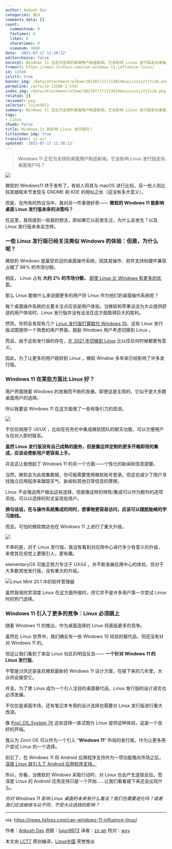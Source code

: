 ```yaml
---
author: Ankush Das
categories: 观点
comments_data: []
count:
  commentnum: 0
  favtimes: 0
  likes: 0
  sharetimes: 0
  viewnum: 3660
date: '2021-07-17 11:38:12'
editorchoice: false
excerpt: Windows 11 正在为全球的桌面用户制造新闻。它会影响 Linux 发行版走向桌面用户吗？
fromurl: https://news.itsfoss.com/can-windows-11-influence-linux/
id: 13588
islctt: true
banner_img: /data/attachment/album/202107/17/113814buujcsssjz7jti2m.png
permalink: /article-13588-1.html
index_img: /data/attachment/album/202107/17/113814buujcsssjz7jti2m.png.thumb.jpg
related: []
reviewer: wxy
selector: lujun9972
summary: Windows 11 正在为全球的桌面用户制造新闻。它会影响 Linux 发行版走向桌面用户吗？
tags:
- Linux
thumb: false
title: Windows 11 能影响 Linux 发行版吗？
titleindex_img: true
translator: zz-air
updated: '2021-07-17 11:38:12'
---
```



> 
> Windows 11 正在为全球的桌面用户制造新闻。它会影响 Linux 发行版走向桌面用户吗？
> 
> 
> 


![](/data/attachment/album/202107/17/113814buujcsssjz7jti2m.png)


微软的 Windows11 终于发布了。有些人将其与 macOS 进行比较，另一些人则比较其细枝末节发现与 GNOME 和 KDE 的相似之处（这没有多大意义）。


但是，在所有的热议当中，我对另一件事很好奇—— **微软的 Windows 11 能影响桌面 Linux 发行版未来的决策吗？**


在这里，我将提到一些我的想法，即如果它以前发生过，为什么会发生？以及 Linux 发行版未来会怎样。


### 一些 Linux 发行版已经关注类似 Windows 的体验：但是，为什么呢？


微软的 Windows 是最受欢迎的桌面操作系统，因其易操作、软件支持和硬件兼容占据了 88% 的市场分额。


相反， Linux 占有 **大约 2% 的市场分额，** [即使 Linux 比 Windows 有更多的优势](https://itsfoss.com/linux-better-than-windows/)。


那么 Linux 能做什么来说服更多的用户将 Linux 作为他们的桌面操作系统呢？


每个桌面操作系统的主要关注点应该是用户体验。当微软和苹果设法为大众提供舒适的用户体验时，Linux 发行版并没有设法在这方面取得巨大的胜利。


然而，你将会发现有几个 [Linux 发行版打算取代 Windows 10](https://itsfoss.com/windows-like-linux-distributions/)。这些 Linux 发行版试图提供一个熟悉的用户界面，鼓励 Windows 用户考虑切换到 Linux 。


而且，由于这些发行版的存在，[在 2021 年切换到 Linux](https://news.itsfoss.com/switch-to-linux-in-2021/) 比以往任何时候都更有意义。


因此，为了让更多的用户跳转到 Linux ，微软 Window 多年来已经影响了许多发行版。


### Windows 11 在某些方面比 Linux 好？


用户界面随着 Windows 的发展而不断的发展。即使这是主观的，它似乎是大多数桌面用户的选择。


所以我要说 Windows 11 在这方面做了一些有吸引力的改进。


![](/data/attachment/album/202107/17/113816c2jzbphmja5ax5ad.png)


不仅仅局限于 UI/UX ，比如在任务栏中集成微软团队的聊天功能，可以方便用户与任何人即时联系。


**虽然 Linux 发行版没有自己成熟的服务，但是像这样定制的更多开箱即用的集成，应该会使新用户更容易上手。**


并且这让我想起了 Windows 11 的另一个方面——个性化的新闻和信息提要。


当然，微软会为此收集数据，你可能需要使用微软账号登录。但这也减少了用户寻找独立应用程序来跟踪天气、新闻和其他日常信息的摩擦。


Linux 不会强迫用户做出这些选择，但是像这样的特性/集成可以作为额外的选项添加，可以以选择的形式呈现给用户。


**换句话说，在与操作系统集成的同时，使事物更容易访问，应该可以摆脱陡峭的学习曲线。**


而且，可怕的微软商店也在 Windows 11 上进行了重大升级。


![](/data/attachment/album/202107/17/113818soex5ppojyxecyjs.png)


不幸的是，对于 Linux 发行版，我没有看到对应用中心进行多少有意义的升级，来使其在视觉上更吸引人，更有趣。


elementaryOS 可能正努力专注于 UX/UI ，并不断发展应用中心的体验，但对于大多数其他发行版，没有重大的升级。


![Linux Mint 20.1 中的软件管理器](/data/attachment/album/202107/17/113820pgyn7xrzlrnxjgbo.png)


虽然我很欣赏深度 Linux 在这方面所做的，但它并不是许多用户第一次尝试 Linux 时的热门选择。


### Windows 11 引入了更多的竞争：Linux 必须跟上


随着 Windows 11 的推出，作为桌面选择的 Linux 将面临更多的竞争。


虽然在 Linux 世界中，我们确实有一些 Windows 10 经验的替代品，但还没有针对 Windows 11 的。


但这让我们看到了来自 Linux 社区的明显反击—— **一个针对 Windows 11 的 Linux 发行版**。


不管是讨厌还是喜欢微软最新的 Windows 11 设计方案，在接下来的几年里，大众将会接受它。


并且，为了使 Linux 成为一个引人注目的桌面替代品，Linux 发行版的设计语言也必须发展。


不仅仅是桌面市场，还有笔记本专用的设计选择也需要对 Linux 发行版进行重大改进。


像 [Pop!\_OS\_System 76](https://pop.system76.com) 这些选择一直试图为 Linux 提供这种体验，这是一个良好的开端。


我认为 Zorin OS 可以作为一个引入 “**Windows 11**” 布局的发行版，作为让更多用户尝试 Linux 的一个选择。


别忘了，在 Windows 11 将 Android 应用程序支持作为一项功能推向市场之后，[深度 Linux 就引入了 Android 应用程序支持。](https://news.itsfoss.com/deepin-linux-20-2-2-release/)


所以，你看，当微软的 Windows 采取行动时，对 Linux 也会产生连锁反应。而深度 Linux 的 Android 应用支持只是一个开始……让我们看看接下来还会出现什么。


*你对 Windows 11 影响 Linux 桌面的未来有什么看法？我们也需要进化吗？或者我们应该继续与众不同，不受大众选择的影响？*




---


via: <https://news.itsfoss.com/can-windows-11-influence-linux/>


作者：[Ankush Das](https://news.itsfoss.com/author/ankush/) 选题：[lujun9972](https://github.com/lujun9972) 译者：[zz-air](https://github.com/zz-air) 校对：[wxy](https://github.com/wxy)


本文由 [LCTT](https://github.com/LCTT/TranslateProject) 原创编译，[Linux中国](https://linux.cn/) 荣誉推出